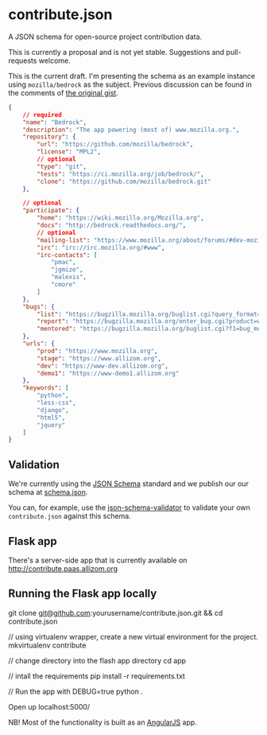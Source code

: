 contribute.json
===============

A JSON schema for open-source project contribution data.

This is currently a proposal and is not yet stable. Suggestions and pull-requests welcome.

This is the current draft. I'm presenting the schema as an example instance using `mozilla/bedrock`
as the subject. Previous discussion can be found in the comments of [the original gist](https://gist.github.com/pmclanahan/a162224376ca110b4a40).

```json
{
    // required
    "name": "Bedrock",
    "description": "The app powering (most of) www.mozilla.org.",
    "repository": {
        "url": "https://github.com/mozilla/bedrock",
        "license": "MPL2",
        // optional
        "type": "git",
        "tests": "https://ci.mozilla.org/job/bedrock/",
        "clone": "https://github.com/mozilla/bedrock.git"
    },

    // optional
    "participate": {
        "home": "https://wiki.mozilla.org/Mozilla.org",
        "docs": "http://bedrock.readthedocs.org/",
        // optional
        "mailing-list": "https://www.mozilla.org/about/forums/#dev-mozilla-org",
        "irc": "irc://irc.mozilla.org/#www",
        "irc-contacts": [
            "pmac",
            "jgmize",
            "malexis",
            "cmore"
        ]
    },
    "bugs": {
        "list": "https://bugzilla.mozilla.org/buglist.cgi?query_format=advanced&bug_status=UNCONFIRMED&bug_status=NEW&product=www.mozilla.org",
        "report": "https://bugzilla.mozilla.org/enter_bug.cgi?product=www.mozilla.org&component=Bedrock",
        "mentored": "https://bugzilla.mozilla.org/buglist.cgi?f1=bug_mentor&o1=isnotempty&query_format=advanced&bug_status=NEW&product=www.mozilla.org&list_id=10866041"
    },
    "urls": {
        "prod": "https://www.mozilla.org",
        "stage": "https://www.allizom.org",
        "dev": "https://www-dev.allizom.org",
        "demo1": "https://www-demo1.allizom.org"
    },
    "keywords": [
        "python",
        "less-css",
        "django",
        "html5",
        "jquery"
    ]
}
```

Validation
----------

We're currently using the [JSON Schema](http://json-schema.org/)
standard and we publish our our schema at
[schema.json](https://github.com/mozilla/contribute.json/blob/master/schema.json).

You can, for example, use the [json-schema-validator](https://json-schema-validator.herokuapp.com/)
to validate your own `contribute.json` against this schema.


Flask app
---------

There's a server-side app that is currently available on
http://contribute.paas.allizom.org

## Running the Flask app locally

git clone git@github.com:yourusername/contribute.json.git && cd contribute.json

// using virtualenv wrapper, create a new virtual environment for the project.
mkvirtualenv contribute

// change directory into the flash app directory
cd app

// intall the requirements
pip install -r requirements.txt

// Run the app with
DEBUG=true python .

Open up localhost:5000/

NB! Most of the functionality is built as an [AngularJS](https://angularjs.org/) app.
